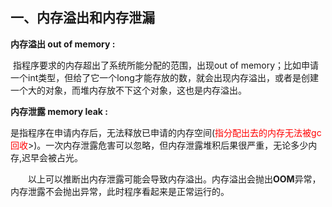 ## 一、内存溢出和内存泄漏

**内存溢出 out of memory :**

​		指程序要求的内存超出了系统所能分配的范围，出现out of memory；比如申请一个int类型，但给了它一个long才能存放的数，就会出现内存溢出，或者是创建一个大的对象，而堆内存放不下这个对象，这也是内存溢出。

**内存泄露 memory leak :**

​		是指程序在申请内存后，无法释放已申请的内存空间(<font color='red'>指分配出去的内存无法被gc回收</font>>)。一次内存泄露危害可以忽略，但内存泄露堆积后果很严重，无论多少内存,迟早会被占光。

　　以上可以推断出内存泄露可能会导致内存溢出。内存溢出会抛出**OOM**异常，内存泄露不会抛出异常，此时程序看起来是正常运行的。

